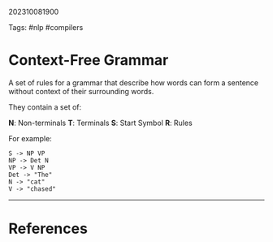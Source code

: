 202310081900

Tags: #nlp #compilers

# Context-Free Grammar
A set of rules for a grammar that describe how words can form a sentence without context of their surrounding words.

They contain a set of:

**N**: Non-terminals
**T**: Terminals
**S**: Start Symbol
**R**: Rules

For example:
```
S -> NP VP 
NP -> Det N 
VP -> V NP 
Det -> "The" 
N -> "cat" 
V -> "chased"
```

---
# References
